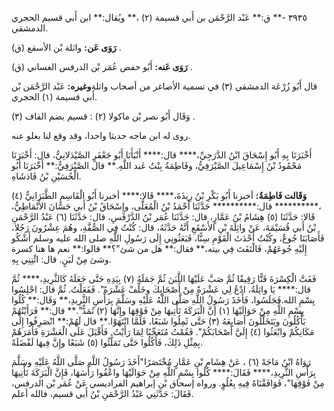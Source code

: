 ٣٩٣٥ -** ق:** عَبْد الرَّحْمَن بن أَبي قسيمة (٢) ،** ويُقال:** ابن أَبي قسيم الحجري الدمشقي.

**رَوَى عَن:** واثلة بْن الأسقع (ق) .

**رَوَى عَنه:** أَبُو حفص عُمَر بْن الدرفس الغساني (ق) .

قال أَبُو زُرْعَة الدمشقي (٣) في تسمية الأصاغر من أصحاب واثلة**وغيره:** عَبْد الرَّحْمَن بْن أَبي قسيمة (١) الحجري.

وَقَال أَبُو نصر بْن ماكولا (٢) : قسيم بضم القاف (٣) .

روى له ابن ماجه حديثا واحدا، وقد وقع لنا بعلو عنه.

أَخْبَرَنَا بِهِ أَبُو إِسْحَاقَ ابْنُ الدَّرَجِيِّ،**** قال:**** أَنْبَأَنَا أَبُو جَعْفَرٍ الصَّيْدَلانِيُّ، قال: أَخْبَرَنَا مَحْمُودُ بْنُ إِسْمَاعِيلَ الصَّيْرَفِيُّ، وفَاطِمَةُ بِنْتُ عَبد اللَّهِ.** قال الصَّيْرَفِيُّ:** أَخْبَرَنَا أَبُو الْحُسَيْنِ بْنُ فَاذشَاهِ.

**وَقَالت فَاطِمَةُ:** أخبرنا أَبُو بَكْرِ بْنُ رِيذَةَ،**** قَالا:**** أخبرنا أَبُو الْقَاسِمِ الطَّبَرَانِيُّ (٤) ،********** قال:********** حَدَّثَنَا أَحْمَدُ بْنُ الْمُعَلَّى، وإِسْحَاقُ بْنُ أَبي حَسَّانَ الأَنْمَاطِيُّ، قَالا: حَدَّثَنَا (٥) هِشَامُ بْنُ عَمَّارٍ، قال: حَدَّثَنَا عُمَر بْنُ الدَّرْفَسِ، قال: حَدَّثَنَا (٦) عَبْدُ الرَّحْمَنِ بْنُ أَبي قُسَيْمَةَ، عَنْ واثِلَةَ بْنِ الأَسْقَعِ أَنَّهُ حَدَّثَهُ، قال: كُنْتُ فِي الصُّفَّةِ، وهُمَ عِشْرُونَ رَجُلا، فَأَصَابَنَا جُوعٌ، وكُنْتُ أَحْدَثَ الْقَوْمِ سِنًّا، فَبَعَثُونِي إِلَى رَسُولِ اللَّهِ صلى الله عليه وسلم أَشْكُو إِلَيْهِ جُوعَهُمْ، فَالْتَفَتَ فِي بيته،** فقال:** هل من شئ"؟** قالوا:** نعم ها هنا كسرة وشئ مِنْ لَبَنٍ. قال: ائْتِنِي بِهِ.

فَفَتَّ الْكِسْرَةَ فَتًّا رَقِيقًا ثُمَّ صَبَّ عَلَيْهَا اللَّبَنَ ثُمَّ جَمَلَهُ (٧) بِيَدِهِ حَتَّى جَعَلَهُ كَالثَّرِيدِ،**** ثُمَّ قال:**** يَا واثِلَةُ، ادْعُ لِي عَشْرَةً مِنْ أَصْحَابِكَ وخَلِّفْ عَشْرَةً". فَفَعَلْتُ. ثُمَّ قال: اجْلِسُوا بِسْمِ الله.فَجَلَسُوا، فَأَخَذَ رَسُولُ اللَّهِ صَلَّى اللَّهُ عَلَيْهِ وسَلَّمَ بِرَأْسِ الثَّرِيدِ،** وَقَال:** كُلُوا بِسْمِ اللَّهِ مِنْ حَوَالَيْهَا (١) إَنَّ الْبَرَكَةَ تَأْتِيهَا مِنْ فَوْقِهَا وإِنَّهَا (٢) تُمَدُّ".** قال:** فَرَأَيْتُهُمْ يَأْكُلُونَ ويَتَخَلَّلُونَ أَصَابِعَهُ (٣) حَتَّى ثَمِلُوا شَبَعًا، فَلَمَّا انْتَهَوْا.** قال لَهُمْ:** انْصَرِفُوا إِلَى مَكَانِكُمْ وابْعَثُوا (٤) إِلَيَّ أَصْحَابَكُمْ". فَقُمْتُ مُتَعَجِّبًا لِمَا رَأَيْتُ. فَأَقْبَلَ عَلَى الْعَشْرَةِ فَأَمَرَهُمْ بِمِثْلِ ذَلِكَ، فَأَكُلُوا حَتَّى تَمَلَّئُوا (٥) شَبَعًا وإِنَّ فِيهَا لَفْضَلَةً.

رَوَاهُ ابْنُ مَاجَهْ (٦) ، عَنْ هِشَامِ بْنِ عَمَّارٍ مُخْتَصَرًا"أَخَذَ رَسُولُ اللَّهِ صَلَّى اللَّهُ عَلَيْهِ وسَلَّمَ بِرَأْسِ الثَّرِيدِ،**** فَقَالَ:**** كُلُوا بِسْمِ اللَّهِ مِنْ حَوَالَيْهَا واعْفُوا رَأْسَهَا، فَإِنَّ الْبَرَكَةَ تَأْتِيهَا مِنْ فَوْقِهَا"، فَوَافَقْنَاهُ فِيهِ بِعُلُوٍ. ورواه إسحاق بْن إبراهيم الفراديسي عَنْ عُمَر بْن الدرفس، فَقَالَ: حَدَّثَنِي عَبْدُ الرَّحْمَنِ بْنُ أَبي قسيم، فالله أعلم.